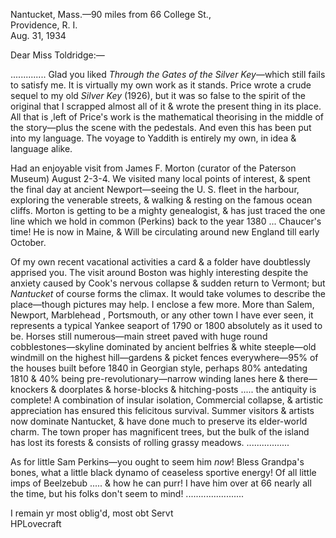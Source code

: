 Nantucket, Mass.—90 miles from 66 College St.,  
Providence, R. I.  
Aug. 31, 1934

Dear Miss Toldridge:—

.............. Glad you liked *Through the Gates of the Silver Key*—which still fails to satisfy me. It is virtually my own work as it stands. Price wrote a crude sequel to my old *Silver Key* (1926), but it was so false to the spirit of the original that I scrapped almost all of it & wrote the present thing in its place. All that is ,left of Price's work is the mathematical theorising in the middle of the story—plus the scene with the pedestals. And even this has been put into my language. The voyage to Yaddith is entirely my own, in idea & language alike.

Had an enjoyable visit from James F. Morton (curator of the Paterson Museum) August 2-3-4. We visited many local points of interest, & spent the final day at ancient Newport—seeing the U. S. fleet in the harbour, exploring the venerable streets, & walking & resting on the famous ocean cliffs. Morton is getting to be a mighty genealogist, & has just traced the one line which we hold in common (Perkins) back to the year 1380 ... Chaucer's time! He is now in Maine, & Will be circulating around new England till early October.

Of my own recent vacational activities a card & a folder have doubtlessly apprised you. The visit around Boston was highly interesting despite the anxiety caused by Cook's nervous collapse & sudden return to Vermont; but *Nantucket* of course forms the climax. It would take volumes to describe the place—though pictures may help. I enclose a few more. More than Salem, Newport, Marblehead , Portsmouth, or any other town I have ever seen, it represents a typical Yankee seaport of 1790 or 1800 absolutely as it used to be. Horses still numerous—main street paved with huge round cobblestones—skyline dominated by ancient belfries & white steeple—old windmill on the highest hill—gardens & picket fences everywhere—95% of the houses built before 1840 in Georgian style, perhaps 80% antedating 1810 & 40% being pre-revolutionary—narrow winding lanes here & there—knockers & doorplates & horse-blocks & hitching-posts ..... the antiquity is complete! A combination of insular isolation, Commercial collapse, & artistic appreciation has ensured this felicitous survival. Summer visitors & artists now dominate Nantucket, & have done much to preserve its elder-world charm. The town proper has magnificent trees, but the bulk of the island has lost its forests & consists of rolling grassy meadows. .................

As for little Sam Perkins—you ought to seem him *now*! Bless Grandpa's bones, what a little black dynamo of ceaseless sportive energy! Of all little imps of Beelzebub ..... & how he can purr! I have him over at 66 nearly all the time, but his folks don't seem to mind! .......................

I remain yr most oblig'd, most obt Servt  
HPLovecraft
